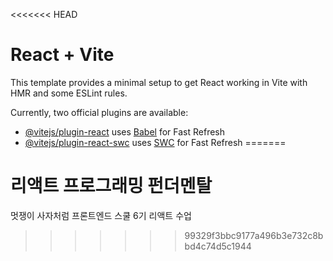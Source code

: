 <<<<<<< HEAD
# React + Vite

This template provides a minimal setup to get React working in Vite with HMR and some ESLint rules.

Currently, two official plugins are available:

- [@vitejs/plugin-react](https://github.com/vitejs/vite-plugin-react/blob/main/packages/plugin-react/README.md) uses [Babel](https://babeljs.io/) for Fast Refresh
- [@vitejs/plugin-react-swc](https://github.com/vitejs/vite-plugin-react-swc) uses [SWC](https://swc.rs/) for Fast Refresh
=======
# 리액트 프로그래밍 펀더멘탈

멋쟁이 사자처럼 프론트엔드 스쿨 6기 리액트 수업
>>>>>>> 99329f3bbc9177a496b3e732c8bbd4c74d5c1944
